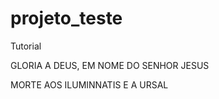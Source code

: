 # projeto_teste

Tutorial 

GLORIA A DEUS, EM NOME DO SENHOR JESUS

MORTE AOS ILUMINNATIS E A URSAL
